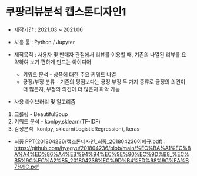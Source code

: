 # 쿠팡리뷰분석 캡스톤디자인1

- 제작기간 : 2021.03 ~ 2021.06
- 사용 툴 : Python / Jupyter
- 제작목적 : 사용자 및 판매자 관점에서 리뷰를 이용할 때, 기존의 나열된 리뷰를 요약하여 보기 편하게 만드는 아이디어
  * 키워드 분석 - 상품에 대한 주요 키워드 나열 
  * 긍정/부정 분류 - 기존의 평점보다는 긍정 부정 두 가지 종류로 긍정의 의견이 더 많은지, 부정의 의견이 더 많은지 파악 가능

- 사용 라이브러리 및 알고리즘 
1. 크롤링 - BeautifulSoup
2. 키워드 분석 - konlpy,sklearn(TF-IDF)
3. 감성분석- konlpy, sklearn(LogisticRegression), keras

- 최종 PPT(201804236/캡스톤디자인_최종_201804236이혜규.pdf)
: https://github.com/hyegyu/201804236/blob/main/%EC%BA%A1%EC%8A%A4%ED%86%A4%EB%94%94%EC%9E%90%EC%9D%B8_%EC%B5%9C%EC%A2%85_201804236%EC%9D%B4%ED%98%9C%EA%B7%9C.pdf
